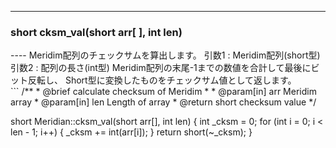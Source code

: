 ----  
<h3>short cksm_val(short arr[ ], int len)</h3>
----  
Meridim配列のチェックサムを算出します。  
引数1 : Meridim配列(short型)  
引数2 : 配列の長さ(int型)
Meridim配列の末尾-1までの数値を合計して最後にビット反転し、  
Short型に変換したものをチェックサム値として返します。  
  
<br>  
```
/**
* @brief calculate checksum of Meridim
*
* @param[in] arr Meridim array
* @param[in] len Length of array
* @return short checksum value
*/

short Meridian::cksm_val(short arr[], int len)
{
    int _cksm = 0;
    for (int i = 0; i < len - 1; i++)
    {
        _cksm += int(arr[i]);
    }
    return short(~_cksm);
}
```